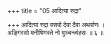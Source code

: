 +++
title = "05 आदित्या रुद्रा"

+++
आदित्या रुद्रा वसवो देवा दैवा अथर्वाणः ।  
अङ्गिरसो मनीषिणस्ते नो मुञ्चन्त्वंहसः ॥ ६ ॥